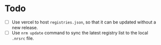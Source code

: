 # Todo

- [ ] Use vercel to host `registries.json`, so that it can be updated without a new release.
- [ ] Use `nrm update` command to sync the latest registry list to the local `.nrsrc` file.
